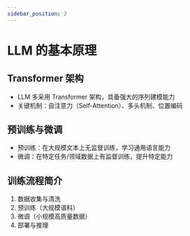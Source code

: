 ```yaml
---
sidebar_position: 2
---
```


# LLM 的基本原理

## Transformer 架构
- LLM 多采用 Transformer 架构，具备强大的序列建模能力
- 关键机制：自注意力（Self-Attention）、多头机制、位置编码

## 预训练与微调
- 预训练：在大规模文本上无监督训练，学习通用语言能力
- 微调：在特定任务/领域数据上有监督训练，提升特定能力

## 训练流程简介
1. 数据收集与清洗
2. 预训练（大规模语料）
3. 微调（小规模高质量数据）
4. 部署与推理 
